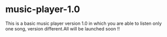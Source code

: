 # music-player-1.0

This is a basic music player version 1.0
in which you are able to listen only one song, 
version different.All  will be launched  soon  !!
